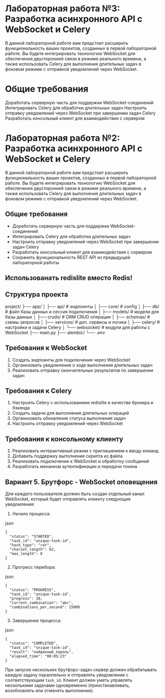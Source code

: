 # Лабораторная работа №3: Разработка асинхронного API с WebSocket и Celery

В данной лабораторной работе вам предстоит расширить функциональность ваших проектов, созданных в первой лабораторной работе. Вы будете интегрировать технологию WebSocket для обеспечения двусторонней связи в режиме реального времени, а также использовать Celery для выполнения длительных задач в фоновом режиме с отправкой уведомлений через WebSocket.

# Общие требования

Доработать серверную часть для поддержки WebSocket-соединений
Интегрировать Celery для обработки длительных задач
Настроить отправку уведомлений через WebSocket при завершении задач Celery
Разработать консольный клиент для взаимодействия с сервером

# Лабораторная работа №2: Разработка асинхронного API с WebSocket и Celery

В данной лабораторной работе вам предстоит расширить функциональность ваших проектов, созданных в первой лабораторной работе. Вы будете интегрировать технологию WebSocket для обеспечения двусторонней связи в режиме реального времени, а также использовать Celery для выполнения длительных задач в фоновом режиме с отправкой уведомлений через WebSocket.

## Общие требования

- Доработать серверную часть для поддержки WebSocket-соединений
- Интегрировать Celery для обработки длительных задач
- Настроить отправку уведомлений через WebSocket при завершении задач Celery
- Разработать консольный клиент для взаимодействия с сервером
- Сохранить функциональность REST API из предыдущей лабораторной работы

## Использованать redislite вместо Redis!

## Структура проекта

project/
├── app/
│   ├── api/           # эндпоинты
│   ├── core/          # config
│   ├── db/            # файл базы данных и сессия подключения
│   ├── models/        # модели для базы данных
│   ├── cruds/         # ORM CRUD операции
│   ├── schemas/       # схемы запросов
│   ├── services/      # доп. сервисы и логика
│   ├── celery/        # настройки и задачи Celery
│   └── websocket/     # модули для работы с WebSocket
├── main.py
├── alembic/
└── .env

## Требования к WebSocket

1. Создать эндпоинты для подключения через WebSocket
2. Организовать уведомления о ходе выполнения длительных задач
3. Реализовать отправку окончательных результатов по завершении задач

## Требования к Celery

1. Настроить Celery с использованием redislite в качестве брокера и бэкенда
2. Создать задачи для выполнения длительных операций
3. Организовать обновление статуса выполнения задач
4. Настроить отправку уведомлений через WebSocket

## Требования к консольному клиенту

1. Реализовать интерактивный режим с приглашением к вводу команд
2. Добавить поддержку выполнения скрипта из файла
3. Реализовать подключение к WebSocket и обработку сообщений
4. Разработать механизм аутентификации и передачи токена

## Вариант 5. Брутфорс - WebSocket оповещения

Для каждого пользователя должен быть создан отдельный канал WebSocket, который будет отправлять клиенту следующие уведомления:

1. Начало процесса:

json

```
{
  "status": "STARTED",
  "task_id": "unique-task-id",
  "hash_type": "rar",
  "charset_length": 62,
  "max_length": 8
}
```

2. Прогресс перебора:

json

```
{
  "status": "PROGRESS",
  "task_id": "unique-task-id",
  "progress": 30,
  "current_combination": "abc",
  "combinations_per_second": 15000
}
```

3. Завершение процесса:

json

```
{
  "status": "COMPLETED",
  "task_id": "unique-task-id",
  "result": "найденный_пароль",
  "elapsed_time": "00:05:23"
}
```

При запуске нескольких брутфорс-задач сервер должен обрабатывать каждую задачу параллельно и отправлять уведомления с соответствующим  ``task_id``. Клиент должен уметь управлять несколькими задачами одновременно (приостанавливать, возобновлять или отменять выполнение).
